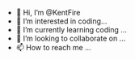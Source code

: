 - 👋 Hi, I’m @KentFire
- 👀 I’m interested in coding...
- 🌱 I’m currently learning coding ...
- 💞️ I’m looking to collaborate on ...
- 📫 How to reach me ...

<!---
KentFire/KentFire is a ✨ special ✨ repository because its `README.md` (this file) appears on your GitHub profile.
You can click the Preview link to take a look at your changes.
--->
